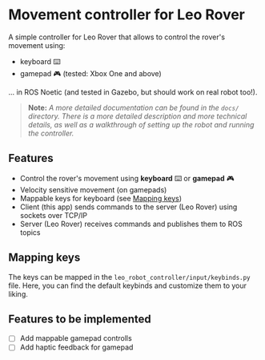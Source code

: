 # Movement controller for Leo Rover

A simple controller for Leo Rover that allows to control the rover's movement using:

- keyboard ⌨️
- gamepad 🎮 (tested: Xbox One and above)

... in ROS Noetic (and tested in Gazebo, but should work on real robot too!).

> **Note:** *A more detailed documentation can be found in the `docs/` directory. There is a more detailed description and more technical details, as well as a walkthrough of setting up the robot and running the controller.*

## Features

- Control the rover's movement using **keyboard** ⌨️ or **gamepad** 🎮
- Velocity sensitive movement (on gamepads)
- Mappable keys for keyboard (see [Mapping keys](#mapping-keys))
- Client (this app) sends commands to the server (Leo Rover) using sockets over TCP/IP
- Server (Leo Rover) receives commands and publishes them to ROS topics

## Mapping keys

The keys can be mapped in the `leo_robot_controller/input/keybinds.py` file. Here, you can find the default keybinds and customize them to your liking.

## Features to be implemented

- [ ] Add mappable gamepad controlls
- [ ] Add haptic feedback for gamepad
